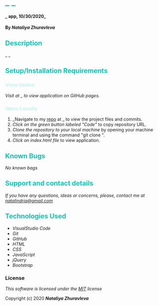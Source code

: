 # <span style="color:#0ec2b8">_ _</span>

#### _  app, 10/30/2020_

#### By _**Nataliya Zhuravleva**_

## <span style="color:#0ec2b8">Description</span>

_ _


## <span style="color:#0ec2b8">Setup/Installation Requirements</span>
### <span style="color:#c4f4ef">View Online</span>
_Visit []() at _ to view application on GitHub pages._

### <span style="color:#c4f4ef">Open Locally</span>
1. _Navigate to my [ repo]() at _ to view the project files and commits.
2. _Click on the green button labeled "Code"_ to copy repository URL.
3. _Clone the repository to your local machine_ by opening your machine terminal and using the command "git clone ".
4. _Click on index.html file_ to view application.



## <span style="color:#0ec2b8">Known Bugs</span>

_No known bags_

## <span style="color:#0ec2b8">Support and contact details</span>

_If you have any questions, ideas or concerns, please, contact me at [natalindria@gmail.com](mailto:natalindria@gmail.com)_


## <span style="color:#0ec2b8">Technologies Used</span>

* _VisualStudio Code_
* _Git_
* _GitHub_
* _HTML_
* _CSS_
* _JavaScript_
* _jQuery_
* _Bootstrap_

### License

*This software is licensed under the [MIT](https://choosealicense.com/licenses/mit/) license*

Copyright (c) 2020 **_Nataliya Zhuravleva_**
